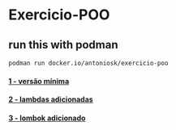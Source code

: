 # Exercicio-POO

## run this with podman

```
podman run docker.io/antoniosk/exercicio-poo
```

#### [1 - versão mínima](https://git.gft.com/aokk/exercicio-poo/-/tree/minimo)
#### [2 - lambdas adicionadas](https://git.gft.com/aokk/exercicio-poo/-/tree/refactor2)
#### [3 - lombok adicionado](https://git.gft.com/aokk/exercicio-poo/-/tree/refactor3)
